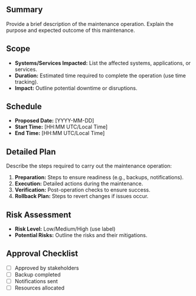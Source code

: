 ## Summary
Provide a brief description of the maintenance operation.
Explain the purpose and expected outcome of this maintenance.

## Scope
- **Systems/Services Impacted:** List the affected systems, applications, or services.
- **Duration:** Estimated time required to complete the operation (use time tracking).
- **Impact:** Outline potential downtime or disruptions.

## Schedule
- **Proposed Date:** [YYYY-MM-DD]
- **Start Time:** [HH:MM UTC/Local Time]
- **End Time:** [HH:MM UTC/Local Time]

## Detailed Plan
Describe the steps required to carry out the maintenance operation:
1. **Preparation:** Steps to ensure readiness (e.g., backups, notifications).
2. **Execution:** Detailed actions during the maintenance.
3. **Verification:** Post-operation checks to ensure success.
4. **Rollback Plan:** Steps to revert changes if issues occur.

## Risk Assessment
- **Risk Level:** Low/Medium/High (use label)
- **Potential Risks:** Outline the risks and their mitigations.

## Approval Checklist
- [ ] Approved by stakeholders
- [ ] Backup completed
- [ ] Notifications sent
- [ ] Resources allocated  
